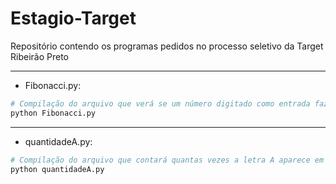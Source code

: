 # Estagio-Target
Repositório contendo os programas pedidos no processo seletivo da Target Ribeirão Preto

---
- Fibonacci.py:
``` Bash
# Compilação do arquivo que verá se um número digitado como entrada faz parte da sequência de Fibonacci:
python Fibonacci.py
```
---
- quantidadeA.py:
``` Bash
# Compilação do arquivo que contará quantas vezes a letra A aparece em uma frase digitada como entrada:
python quantidadeA.py
```

